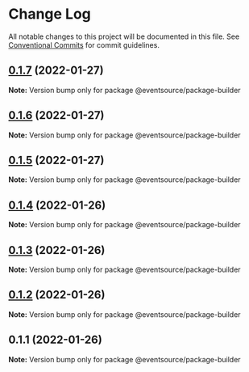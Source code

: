 # Change Log

All notable changes to this project will be documented in this file.
See [Conventional Commits](https://conventionalcommits.org) for commit guidelines.

## [0.1.7](https://github.com/thomasvargiu/eventsource-ts/compare/@eventsource/package-builder@0.1.6...@eventsource/package-builder@0.1.7) (2022-01-27)

**Note:** Version bump only for package @eventsource/package-builder





## [0.1.6](https://github.com/thomasvargiu/eventsource-ts/compare/@eventsource/package-builder@0.1.4...@eventsource/package-builder@0.1.6) (2022-01-27)

**Note:** Version bump only for package @eventsource/package-builder





## [0.1.5](https://github.com/thomasvargiu/eventsource-ts/compare/@eventsource/package-builder@0.1.4...@eventsource/package-builder@0.1.5) (2022-01-27)

**Note:** Version bump only for package @eventsource/package-builder





## [0.1.4](https://github.com/thomasvargiu/eventsource-ts/compare/@eventsource/package-builder@0.1.3...@eventsource/package-builder@0.1.4) (2022-01-26)

**Note:** Version bump only for package @eventsource/package-builder





## [0.1.3](https://github.com/thomasvargiu/eventsource-ts/compare/@eventsource/package-builder@0.1.2...@eventsource/package-builder@0.1.3) (2022-01-26)

**Note:** Version bump only for package @eventsource/package-builder





## [0.1.2](https://github.com/thomasvargiu/eventsource-ts/compare/@eventsource/package-builder@0.1.1...@eventsource/package-builder@0.1.2) (2022-01-26)

**Note:** Version bump only for package @eventsource/package-builder





## 0.1.1 (2022-01-26)

**Note:** Version bump only for package @eventsource/package-builder
